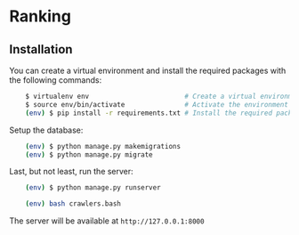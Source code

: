 Ranking
===========

## Installation



You can create a virtual environment and install the required packages with the following commands:

```bash
    $ virtualenv env                        # Create a virtual environment called env
    $ source env/bin/activate               # Activate the environment
    (env) $ pip install -r requirements.txt # Install the required packages
```

Setup the database:

```bash
    (env) $ python manage.py makemigrations
    (env) $ python manage.py migrate
```

Last, but not least, run the server:

```bash
    (env) $ python manage.py runserver
```

```bash
    (env) bash crawlers.bash
```

The server will be available at `http://127.0.0.1:8000`



